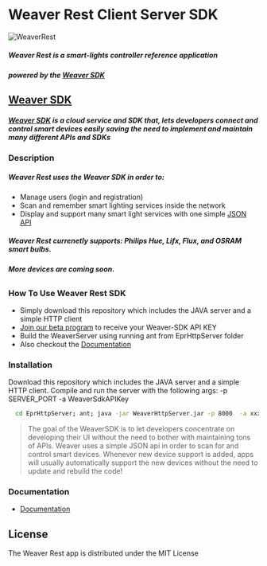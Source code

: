 # Weaver Rest Client Server SDK
![WeaverRest](http://www.weavingthings.com/)
##### Weaver Rest is a smart-lights controller reference application
##### powered by the [Weaver SDK]

## 
## [Weaver SDK]
##### [Weaver SDK] is a cloud service and SDK that, lets developers connect and control smart devices easily saving the need to implement and maintain many different APIs and SDKs
###
### Description
##### Weaver Rest uses the Weaver SDK in order to:
  - Manage users (login and registration)
  - Scan and remember smart lighting services inside the network
  - Display and support many smart light services with one simple [JSON API]
   
##### Weaver Rest currenetly supports: Philips Hue, Lifx, Flux, and OSRAM smart bulbs. 
##### More devices are coming soon.
##

### How To Use Weaver Rest SDK
- Simply download this repository which includes the JAVA server and a simple HTTP client
- [Join our beta program] to receive your Weaver-SDK API KEY
- Build the WeaverServer using running ant from EprHttpServer folder
- Also checkout the [Documentation]


### Installation

Download this repository which includes the JAVA server and a simple HTTP client.
Compile and run the server with the following args: -p SERVER_PORT -a WeaverSdkAPIKey

```sh
  cd EprHttpServer; ant; java -jar WeaverHttpServer.jar -p 8000  -a xxxxxxxxxxxxx
```
> The goal of the WeaverSDK is to let developers concentrate on developing their UI without the need to bother with maintaining tons of APIs.
> Weaver uses a simple JSON api in order to scan for and control smart devices.
> Whenever new device support is added, apps will usually automatically support the new devices without the need to update and rebuild the code!


### Documentation
- [Documentation]


License
----

The Weaver Rest app is distributed under the MIT License

   [JSON API]: <http://weavingthings.com/weaver-sdk-reference/>
   [Join our beta program]: <http://weavingthings.com/#contact>
   [Documentation]: <http://weavingthings.com/weaver-sdk-reference/>
   [Weaver SDK]: <http://weavingthings.com>
   
